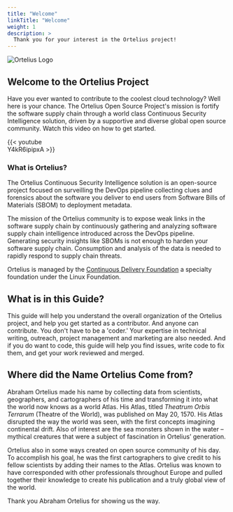 ```yaml
---
title: "Welcome"
linkTitle: "Welcome"
weight: 1
description: >
  Thank you for your interest in the Ortelius project!
---
```

![Ortelius Logo](/otelius-transparent.jpg)

## Welcome to the Ortelius Project

Have you ever wanted to contribute to the coolest cloud technology? Well here is your chance. The Ortelius Open Source Project's mission is fortify the software supply chain through a world class Continuous Security Intelligence solution, driven by a supportive and diverse global open source community. Watch this video on how to get started.

<div style="width:30%">
{{< youtube Y4kR6ipipxA >}}
</div>

### What is Ortelius?

The Ortelius Continuous Security Intelligence solution is an open-source project focused on surveilling the DevOps pipeline collecting clues and forensics about the software you deliver to end users from Software Bills of Materials (SBOM) to deployment metadata.

The mission of the Ortelius community is to expose weak links in the software supply chain by continuously gathering and analyzing software supply chain intelligence introduced across the DevOps pipeline. Generating security insights like SBOMs is not enough to harden your software supply chain. Consumption and analysis of the data is needed to rapidly respond to supply chain threats.

Ortelius is managed by the [Continuous Delivery Foundation](https://cd.foundation) a specialty foundation under the Linux Foundation.

## What is in this Guide?

This guide will help you understand the overall organization of the  Ortelius project, and help you get started as a contributor. And anyone can contribute. You don't have to be a 'coder.'  Your expertise in technical writing, outreach, project management and marketing are also needed.  And if you do want to code, this guide will help you find issues, write code to fix them, and get your work reviewed and merged.

## Where did the Name Ortelius Come from?

Abraham Ortelius made his name by collecting data from scientists, geographers, and cartographers of his time and transforming it into what the world now knows as a world Atlas. His Atlas, titled _Theatrum Orbis Terrarum_ (Theatre of the World), was published on May 20, 1570. His Atlas disrupted the way the world was seen, with the first concepts imagining continental drift. Also of interest are the sea monsters shown in the water – mythical creatures that were a subject of fascination in Ortelius’ generation.

Ortelius also in some ways created on open source community of his day. To accomplish his goal, he was the first cartographers to give credit to his fellow scientists by adding their names to the Atlas. Ortelius was known to have corresponded with other professionals throughout Europe and pulled together their knowledge to create his publication and a truly global view of the world.

Thank you Abraham Ortelius for showing us the way.
